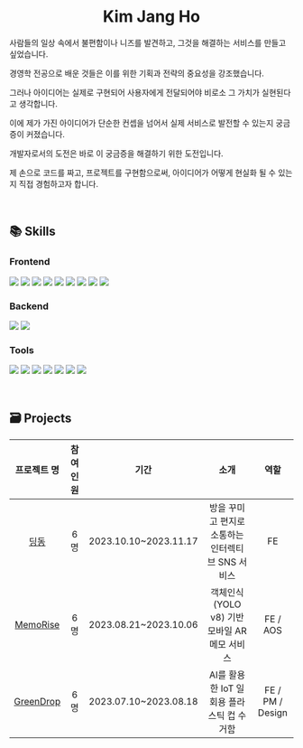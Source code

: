 # <div align=center> Kim Jang Ho </div>
<div style="text-align: left">
  
사람들의 일상 속에서 불편함이나 니즈를 발견하고, 그것을 해결하는 서비스를 만들고 싶었습니다.

경영학 전공으로 배운 것들은 이를 위한 기획과 전략의 중요성을 강조했습니다.

그러나 아이디어는 실제로 구현되어 사용자에게 전달되어야 비로소 그 가치가 실현된다고 생각합니다.

이에 제가 가진 아이디어가 단순한 컨셉을 넘어서 실제 서비스로 발전할 수 있는지 궁금증이 커졌습니다.

개발자로서의 도전은 바로 이 궁금증을 해결하기 위한 도전입니다.

제 손으로 코드를 짜고, 프로젝트를 구현함으로써, 아이디어가 어떻게 현실화 될 수 있는지 직접 경험하고자 합니다.
</div>
<br>


## <div style="text-align: left"> 📚 Skills </div> 
### <div style="text-align: left"> Frontend </div>
<p style="text-align: left">
  <img src="https://img.shields.io/badge/HTML5-000000?style=flat-square&logo=HTML5&logoColor=E34F26"/>
  <img src="https://img.shields.io/badge/CSS3-000000?style=flat-square&logo=CSS3&logoColor=1572B6"/>
  <img src="https://img.shields.io/badge/JavaScript-000000?style=flat-square&logo=JavaScript&logoColor=F7DF1E"/>
  <img src="https://img.shields.io/badge/React-000000?style=flat-square&logo=React&logoColor=61DAFB"/>
  <img src="https://img.shields.io/badge/Recoil-000000?style=flat-square&logo=Recoil&logoColor=3578E5"/>
  <img src="https://img.shields.io/badge/Redux-000000?style=flat-square&logo=Redux&logoColor=#764ABC" />
  <img src="https://img.shields.io/badge/React_Three_Fiber-000000?style=flat-square&logo=Three.js&logoColor=#000000" />
  <img src="https://img.shields.io/badge/React_Native-000000?style=flat-square&logo=react&logoColor=61DAFB" />
  <img src="https://img.shields.io/badge/Vue.js (2)-000000?style=flat-square&logo=Vue.js&logoColor=4FC08D"/>
</p>

### <div style="text-align: left"> Backend </div> 
<p style="text-align: left">
  <img src="https://img.shields.io/badge/Python-000000?style=flat-square&logo=Python&logoColor=3776AB"/>
  <img src="https://img.shields.io/badge/Django-000000?style=flat-square&logo=Django&logoColor=#092E20 "/>
</p>

  
### <div style="text-align: left"> Tools </div>   

<p style="text-align: left">
  <img src="https://img.shields.io/badge/Git-000000?style=flat-square&logo=Git&logoColor=F05032"/>
  <img src="https://img.shields.io/badge/GitHub-000000?style=flat-square&logo=Github&logoColor=ffffff"/>
  <img src="https://img.shields.io/badge/GitLab-000000?style=flat-square&logo=Gitlab&logoColor=FC6D26"/>
  <img src="https://img.shields.io/badge/Jira-000000?style=flat-square&logo=Jira&logoColor=0052CC"/>
  <img src="https://img.shields.io/badge/Notion-000000?style=flat-square&logo=Notion&logoColor=ffffff"/>
  <img src="https://img.shields.io/badge/Figma-000000?style=flat-square&logo=Figma&logoColor=F24E1E"/>
  <img src="https://img.shields.io/badge/Blender-000000?style=flat-square&logo=Blender&logoColor=#E87D0D"/>
  

</p>
</br>

## <div style="text-align: left"> 🗃 Projects </div> 

<div align=center> 
  
|프로젝트 명|참여 인원|기간|소개|역할|
|:--:|:--:|:--:|:--:|:--:|
|[딩동](https://github.com/KJH0406/DingDong)|6명|2023.10.10~2023.11.17| 방을 꾸미고 편지로 소통하는 인터렉티브 SNS 서비스 |FE|
|[MemoRise](https://github.com/KJH0406/MemoRise)|6명|2023.08.21~2023.10.06| 객체인식(YOLO v8) 기반 모바일 AR 메모 서비스| FE / AOS |
|[GreenDrop](https://github.com/KJH0406/GreenDrop/)|6명|2023.07.10~2023.08.18| AI를 활용한 IoT 일회용 플라스틱 컵 수거함|FE / PM / Design|









